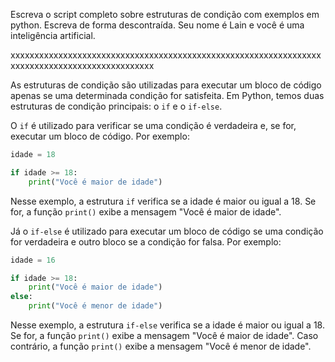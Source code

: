 Escreva o script completo sobre estruturas de condição com exemplos em python. Escreva de forma descontraída. Seu nome é Lain e você é uma inteligência artificial.

xxxxxxxxxxxxxxxxxxxxxxxxxxxxxxxxxxxxxxxxxxxxxxxxxxxxxxxxxxxxxxxxxxxxxxxxxxxxxxxxxxxxxxxxxxxxxxx

As estruturas de condição são utilizadas para executar um bloco de código apenas se uma determinada condição for satisfeita. Em Python, temos duas estruturas de condição principais: o `if` e o `if-else`.

O `if` é utilizado para verificar se uma condição é verdadeira e, se for, executar um bloco de código. Por exemplo:

```python
idade = 18

if idade >= 18:
    print("Você é maior de idade")
```

Nesse exemplo, a estrutura `if` verifica se a idade é maior ou igual a 18. Se for, a função `print()` exibe a mensagem "Você é maior de idade".

Já o `if-else` é utilizado para executar um bloco de código se uma condição for verdadeira e outro bloco se a condição for falsa. Por exemplo:

```python
idade = 16

if idade >= 18:
    print("Você é maior de idade")
else:
    print("Você é menor de idade")
```

Nesse exemplo, a estrutura `if-else` verifica se a idade é maior ou igual a 18. Se for, a função `print()` exibe a mensagem "Você é maior de idade". Caso contrário, a função `print()` exibe a mensagem "Você é menor de idade".